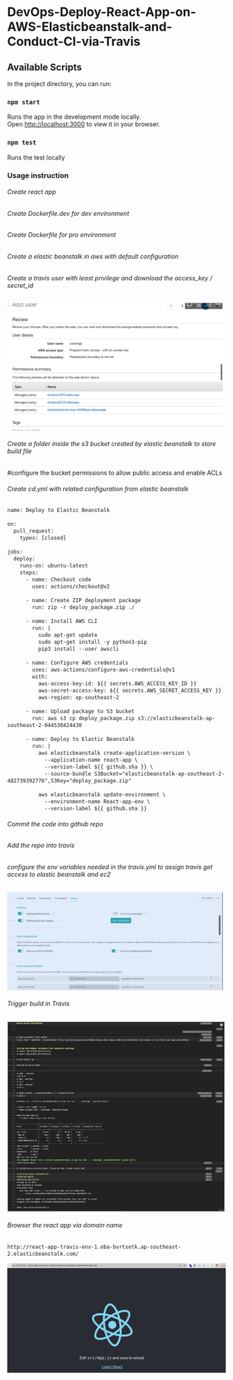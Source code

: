 # DevOps-Deploy-React-App-on-AWS-Elasticbeanstalk-and-Conduct-CI-via-Travis

## Available Scripts

In the project directory, you can run:

### `npm start`

Runs the app in the development mode locally.\
Open [http://localhost:3000](http://localhost:3000) to view it in your browser.

### `npm test`

Runs the test locally

### Usage instruction

###### Create react app

###### Create Dockerfile.dev for dev environment

###### Create Dockerfile for pro environment

###### Create a elastic beanstalk in aws with default configuration

###### Create a travis user with least privilege and download the access_key / secret_id

![image](images/Screenshot%202023-05-02%20at%2011.36.51%20am.png)

###### Create a folder inside the s3 bucket created by elastic beanstalk to store build file

#configure the bucket permissions to allow public access and enable ACLs

###### Create cd.yml with related configuration from elastic beanstalk

```
name: Deploy to Elastic Beanstalk

on:
  pull_request:
    types: [closed]

jobs:
  deploy:
    runs-on: ubuntu-latest
    steps:
      - name: Checkout code
        uses: actions/checkout@v2

      - name: Create ZIP deployment package
        run: zip -r deploy_package.zip ./

      - name: Install AWS CLI
        run: |
          sudo apt-get update
          sudo apt-get install -y python3-pip
          pip3 install --user awscli

      - name: Configure AWS credentials
        uses: aws-actions/configure-aws-credentials@v1
        with:
          aws-access-key-id: ${{ secrets.AWS_ACCESS_KEY_ID }}
          aws-secret-access-key: ${{ secrets.AWS_SECRET_ACCESS_KEY }}
          aws-region: ap-southeast-2

      - name: Upload package to S3 bucket
        run: aws s3 cp deploy_package.zip s3://elasticbeanstalk-ap-southeast-2-044530424430

      - name: Deploy to Elastic Beanstalk
        run: |
          aws elasticbeanstalk create-application-version \
            --application-name react-app \
            --version-label ${{ github.sha }} \
            --source-bundle S3Bucket="elasticbeanstalk-ap-southeast-2-482739392776",S3Key="deploy_package.zip"

          aws elasticbeanstalk update-environment \
            --environment-name React-app-env \
            --version-label ${{ github.sha }}

```

###### Commit the code into github repo

###### Add the repo into travis

###### configure the env variables needed in the travis.yml to assign travis get access to elastic beanstalk and ec2

![iamge](images//Screenshot%202023-05-02%20at%2011.41.23%20am.png)

###### Trigger build in Travis

![iamge](images/Screenshot%202023-05-02%20at%2011.16.55%20am.png)

###### Browser the react app via domain name

```
http://react-app-travis-env-1.eba-bvrtsetk.ap-southeast-2.elasticbeanstalk.com/
```

![image](images/Screenshot%202023-05-02%20at%2011.47.13%20am.png)

